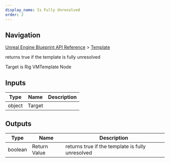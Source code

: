 ```yaml
---
display_name: Is Fully Unresolved
order: 2
---
```

## Navigation

[Unreal Engine Blueprint API Reference](https://dev.epicgames.com/documentation/en-us/unreal-engine/BlueprintAPI) > [Template](https://dev.epicgames.com/documentation/en-us/unreal-engine/BlueprintAPI/Template)

returns true if the template is fully unresolved

Target is Rig VMTemplate Node

## Inputs

| Type | Name | Description |
| --- | --- | --- |
| object | Target |  |

## Outputs

| Type | Name | Description |
| --- | --- | --- |
| boolean | Return Value | returns true if the template is fully unresolved |
